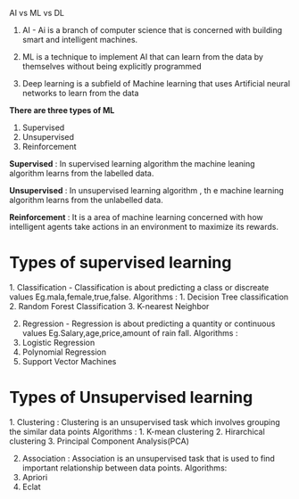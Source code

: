 AI vs ML vs DL 
1) AI - Ai is a branch of computer science that is concerned with building smart and intelligent machines.

2) ML is a technique to implement AI that can learn from the data by themselves without being explicitly programmed

3) Deep learning is a subfield of Machine learning that uses Artificial neural networks to learn from the data

<strong>There are three types of ML</strong>
1) Supervised
2) Unsupervised
3) Reinforcement

<strong>Supervised</strong> : In supervised learning algorithm the machine leaning algorithm learns from the labelled data.

<strong>Unsupervised</strong> : In unsupervised learning algorithm , th e machine learning algorithm learns from the unlabelled data.

<strong>Reinforcement</strong> : It is a area of machine learning concerned with how intelligent agents take actions in an environment to maximize its rewards.




<h1> Types of supervised learning </h1>
1. Classification - Classification is about predicting a class or discreate values Eg.mala,female,true,false.
Algorithms :
1. Decision Tree classification
2. Random Forest Classification
3. K-nearest Neighbor

2. Regression - Regression is about predicting a quantity or continuous values Eg.Salary,age,price,amount of rain fall.
Algorithms : 
1. Logistic Regression
2. Polynomial Regression
3. Support Vector Machines


<h1>Types of Unsupervised learning</h1>
1. Clustering : Clustering is an unsupervised task which involves grouping the similar data points
Algorithms : 
1. K-mean clustering
2. Hirarchical clustering
3. Principal Component Analysis(PCA)


2. Association : Association is an unsupervised task that is used to find important relationship between data points.
Algorithms: 
1. Apriori
2. Eclat






